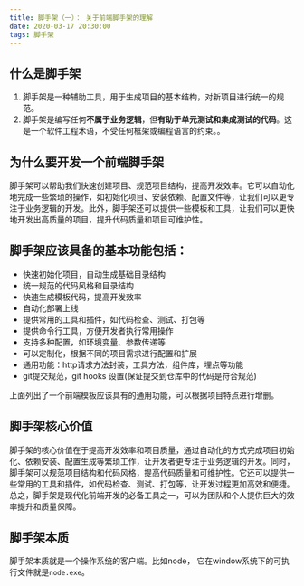 ```yaml
---
title: 脚手架（一）： 关于前端脚手架的理解
date: 2020-03-17 20:30:00
tags: 脚手架
---
```

## 什么是脚手架

1. 脚手架是一种辅助工具，用于生成项目的基本结构，对新项目进行统一的规范。
2. 脚手架是编写任何**不属于业务逻辑**，但**有助于单元测试和集成测试的代码**。这是一个软件工程术语，不受任何框架或编程语言的约束。。

## 为什么要开发一个前端脚手架

脚手架可以帮助我们快速创建项目、规范项目结构，提高开发效率。它可以自动化地完成一些繁琐的操作，如初始化项目、安装依赖、配置文件等，让我们可以更专注于业务逻辑的开发。此外，脚手架还可以提供一些模板和工具，让我们可以更快地开发出高质量的项目，提升代码质量和项目可维护性。

## 脚手架应该具备的基本功能包括：

- 快速初始化项目，自动生成基础目录结构
- 统一规范的代码风格和目录结构
- 快速生成模板代码，提高开发效率
- 自动化部署上线
- 提供常用的工具和插件，如代码检查、测试、打包等
- 提供命令行工具，方便开发者执行常用操作
- 支持多种配置，如环境变量、参数传递等
- 可以定制化，根据不同的项目需求进行配置和扩展
- 通用功能：http请求方法封装，工具方法，组件库，埋点等功能
- git提交规范，git hooks 设置(保证提交到仓库中的代码是符合规范)

上面列出了一个前端模板应该具有的通用功能，可以根据项目特点进行增删。

## **脚手架核心价值**

脚手架的核心价值在于提高开发效率和项目质量，通过自动化的方式完成项目初始化、依赖安装、配置生成等繁琐工作，让开发者更专注于业务逻辑的开发。同时，脚手架可以规范项目结构和代码风格，提高代码质量和可维护性。它还可以提供一些常用的工具和插件，如代码检查、测试、打包等，让开发过程更加高效和便捷。总之，脚手架是现代化前端开发的必备工具之一，可以为团队和个人提供巨大的效率提升和质量保障。

## **脚手架本质**

脚手架本质就是一个操作系统的客户端。比如node， 它在window系统下的可执行文件就是`node.exe`。
